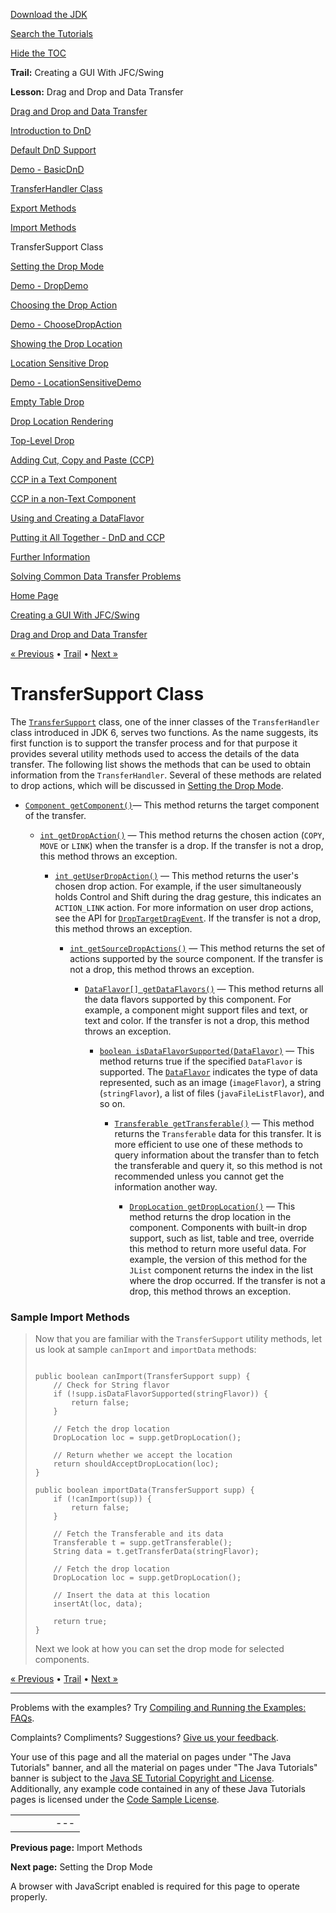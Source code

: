 [Download
the JDK](http://java.sun.com/javase/6/download.jsp)
  
[Search the
Tutorials](../../search.html)
  
[Hide the TOC](javascript:toggleLeft())

**Trail:** Creating a GUI With JFC/Swing
  
**Lesson:** Drag and Drop and Data Transfer

[Drag and Drop and Data Transfer](index.html)

[Introduction to DnD](intro.html)

[Default DnD Support](defaultsupport.html)

[Demo - BasicDnD](basicdemo.html)

[TransferHandler Class](transferhandler.html)

[Export Methods](export.html)

[Import Methods](import.html)

TransferSupport Class

[Setting the Drop Mode](dropmodes.html)

[Demo - DropDemo](dropmodedemo.html)

[Choosing the Drop Action](dropaction.html)

[Demo - ChooseDropAction](dropactiondemo.html)

[Showing the Drop Location](showdroploc.html)

[Location Sensitive Drop](locsensitivedrop.html)

[Demo - LocationSensitiveDemo](locsensitivedemo.html)

[Empty Table Drop](emptytable.html)

[Drop Location Rendering](droplocation.html)

[Top-Level Drop](toplevel.html)

[Adding Cut, Copy and Paste (CCP)](cutpaste.html)

[CCP in a Text Component](textpaste.html)

[CCP in a non-Text Component](listpaste.html)

[Using and Creating a DataFlavor](dataflavor.html)

[Putting it All Together - DnD and CCP](together.html)

[Further Information](info.html)

[Solving Common Data Transfer Problems](problems.html)

[Home Page](../../index.html)
>
[Creating a GUI With JFC/Swing](../index.html)
>
[Drag and Drop and Data Transfer](index.html)

[« Previous](import.html) • [Trail](../TOC.html) • [Next »](dropmodes.html)

# TransferSupport Class

The
[`TransferSupport`](http://download.oracle.com/javase/7/docs/api/javax/swing/TransferHandler.TransferSupport.html) class, one of the inner classes of the `TransferHandler` class
introduced in JDK 6, serves two functions.
As the name suggests, its first function
is to support the transfer process and for that purpose it provides
several utility methods used to access the details of the data transfer.
The following list shows the methods that can be used to obtain
information from the `TransferHandler`.
Several of these methods are related
to drop actions, which will be discussed in
[Setting the Drop Mode](dropmodes.html).

* [`Component getComponent()`](http://download.oracle.com/javase/7/docs/api/javax/swing/TransferHandler.TransferSupport.html#getComponent())— This method returns the target component of the transfer.

  * [`int getDropAction()`](http://download.oracle.com/javase/7/docs/api/javax/swing/TransferHandler.TransferSupport.html#getDropAction()) — This method returns the chosen action (`COPY`,
    `MOVE` or `LINK`) when the transfer is a drop.
    If the transfer is not a drop, this method throws an exception.

    * [`int getUserDropAction()`](http://download.oracle.com/javase/7/docs/api/javax/swing/TransferHandler.TransferSupport.html#getUserDropAction()) — This method returns the user's chosen drop action.
      For example, if the user simultaneously holds Control and Shift during
      the drag gesture, this indicates an `ACTION_LINK` action.
      For more information on user drop actions, see the API for
      [`DropTargetDragEvent`](http://download.oracle.com/javase/7/docs/api/java/awt/dnd/DropTargetDragEvent.html).
      If the transfer is not a drop, this method throws an exception.

      * [`int getSourceDropActions()`](http://download.oracle.com/javase/7/docs/api/javax/swing/TransferHandler.TransferSupport.html#getSourceDropActions()) — This method returns the set of actions supported by the
        source component.
        If the transfer is not a drop, this method throws an exception.

        * [`DataFlavor[] getDataFlavors()`](http://download.oracle.com/javase/7/docs/api/javax/swing/TransferHandler.TransferSupport.html#getDataFlavors()) — This method returns all the data flavors supported by this
          component. For example, a component might support files and text,
          or text and color.
          If the transfer is not a drop, this method throws an exception.

          * [`boolean isDataFlavorSupported(DataFlavor)`](http://download.oracle.com/javase/7/docs/api/javax/swing/TransferHandler.TransferSupport.html#isDataFlavorSupported(java.awt.datatransfer.DataFlavor)) — This method returns true if the specified `DataFlavor`
            is supported.
            The
            [`DataFlavor`](http://download.oracle.com/javase/7/docs/api/java/awt/datatransfer/DataFlavor.html) indicates the type of data represented,
            such as an image (`imageFlavor`), a string
            (`stringFlavor`), a list of files (`javaFileListFlavor`),
            and so on.

            * [`Transferable getTransferable()`](http://download.oracle.com/javase/7/docs/api/javax/swing/TransferHandler.TransferSupport.html#getTransferable()) — This method returns the `Transferable` data for this
              transfer. It is more efficient to use one of these methods to query
              information about the transfer than to fetch the transferable and
              query it, so this method is not recommended
              unless you cannot get the information another way.

              * [`DropLocation getDropLocation()`](http://download.oracle.com/javase/7/docs/api/javax/swing/TransferHandler.TransferSupport.html#getDropLocation()) — This method returns the drop location in the component.
                Components with built-in drop support, such as list, table and tree,
                override this method to return more useful data. For example,
                the version of this method for the `JList` component returns
                the index in the list where the drop occurred.
                If the transfer is not a drop, this method throws an exception.

### Sample Import Methods

> Now that you are familiar with the `TransferSupport`
> utility methods, let us look at sample `canImport`
> and `importData` methods:
>
> ```
>
> public boolean canImport(TransferSupport supp) {
>     // Check for String flavor
>     if (!supp.isDataFlavorSupported(stringFlavor)) {
>         return false;
>     }
>
>     // Fetch the drop location
>     DropLocation loc = supp.getDropLocation();
>
>     // Return whether we accept the location
>     return shouldAcceptDropLocation(loc);
> }
>
> public boolean importData(TransferSupport supp) {
>     if (!canImport(sup)) {
>         return false;
>     }
>
>     // Fetch the Transferable and its data
>     Transferable t = supp.getTransferable();
>     String data = t.getTransferData(stringFlavor);
>
>     // Fetch the drop location
>     DropLocation loc = supp.getDropLocation();
>
>     // Insert the data at this location
>     insertAt(loc, data);
>
>     return true;
> }
>
> ```
>
> Next we look at how you can set the drop mode for selected
> components.

[« Previous](import.html)
•
[Trail](../TOC.html)
•
[Next »](dropmodes.html)

---

Problems with the examples? Try [Compiling and Running
the Examples: FAQs](../../information/run-examples.html).
  
Complaints? Compliments? Suggestions? [Give
us your feedback](http://download.oracle.com/javase/feedback.html).

Your use of this page and all the material on pages under "The Java Tutorials" banner,
and all the material on pages under "The Java Tutorials" banner is subject to the [Java SE Tutorial Copyright
and License](../../information/license.html).
Additionally, any example code contained in any of these Java
Tutorials pages is licensed under the
[Code
Sample License](http://developers.sun.com/license/berkeley_license.html).

|  |  |  |  |  |
| --- | --- | --- | --- | --- |
| |  |  | | --- | --- | | duke image | Oracle logo | | [About Oracle](http://www.oracle.com/us/corporate/index.html) | [Oracle Technology Network](http://www.oracle.com/technology/index.html) | [Terms of Service](https://www.samplecode.oracle.com/servlets/CompulsoryClickThrough?type=TermsOfService) | Copyright © 1995, 2011 Oracle and/or its affiliates. All rights reserved. |

**Previous page:** Import Methods
  
**Next page:** Setting the Drop Mode




A browser with JavaScript enabled is required for this page to operate properly.